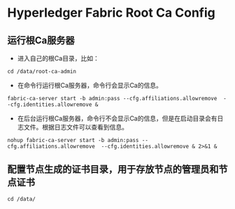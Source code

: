 # Hyperledger Fabric Root Ca Config

## 运行根Ca服务器
* 进入自己的根Ca目录，比如：
```
cd /data/root-ca-admin
```
* 在命令行运行根Ca服务器，命令行会显示Ca的信息。
```
fabric-ca-server start -b admin:pass --cfg.affiliations.allowremove  --cfg.identities.allowremove &
```
* 在后台运行根Ca服务器，命令行不会显示Ca的信息，但是在启动目录会有日志文件。根据日志文件可以查看到信息。 
```
nohup fabric-ca-server start -b admin:pass --cfg.affiliations.allowremove  --cfg.identities.allowremove & 2>&1 &
```

## 配置节点生成的证书目录，用于存放节点的管理员和节点证书
```linux
cd /data/
```
